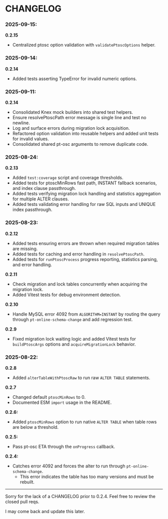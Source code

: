 # CHANGELOG

### 2025-09-15:

**0.2.15**

- Centralized ptosc option validation with `validatePtoscOptions` helper.

### 2025-09-14:

**0.2.14**

- Added tests asserting TypeError for invalid numeric options.

### 2025-09-11:

**0.2.14**

- Consolidated Knex mock builders into shared test helpers.
- Ensure resolvePtoscPath error message is single line and test no newline.
- Log and surface errors during migration lock acquisition.
- Refactored option validation into reusable helpers and added unit tests for invalid values.
- Consolidated shared pt-osc arguments to remove duplicate code.

### 2025-08-24:

**0.2.13**

- Added `test:coverage` script and coverage thresholds.
- Added tests for ptoscMinRows fast path, INSTANT fallback scenarios, and index clause passthrough.
- Added tests verifying migration lock handling and statistics aggregation for multiple ALTER clauses.
- Added tests validating error handling for raw SQL inputs and UNIQUE index passthrough.

### 2025-08-23:

**0.2.12**

- Added tests ensuring errors are thrown when required migration tables are missing.
- Added tests for caching and error handling in `resolvePtoscPath`.
- Added tests for `runPtoscProcess` progress reporting, statistics parsing, and error handling.

**0.2.11**

- Check migration and lock tables concurrently when acquiring the migration lock.
- Added Vitest tests for debug environment detection.

**0.2.10**

- Handle MySQL error 4092 from `ALGORITHM=INSTANT` by routing the query through
  `pt-online-schema-change` and add regression test.

**0.2.9**

- Fixed migration lock waiting logic and added Vitest tests for `buildPtoscArgs`
  options and `acquireMigrationLock` behavior.

### 2025-08-22:

**0.2.8**

- Added `alterTableWithPtoscRaw` to run raw `ALTER TABLE` statements.

**0.2.7**

- Changed default `ptoscMinRows` to 0.
- Documented ESM `import` usage in the README.

**0.2.6:**

- Added `ptoscMinRows` option to run native `ALTER TABLE` when table rows are
  below a threshold.

**0.2.5:**

- Pass pt-osc ETA through the `onProgress` callback.

**0.2.4:**

- Catches error 4092 and forces the alter to run through
  `pt-online-schema-change`.
  - This error indicates the table has too many versions and must be rebuilt.

---

Sorry for the lack of a CHANGELOG prior to 0.2.4. Feel free to review the closed
pull reqs.

I may come back and update this later.
